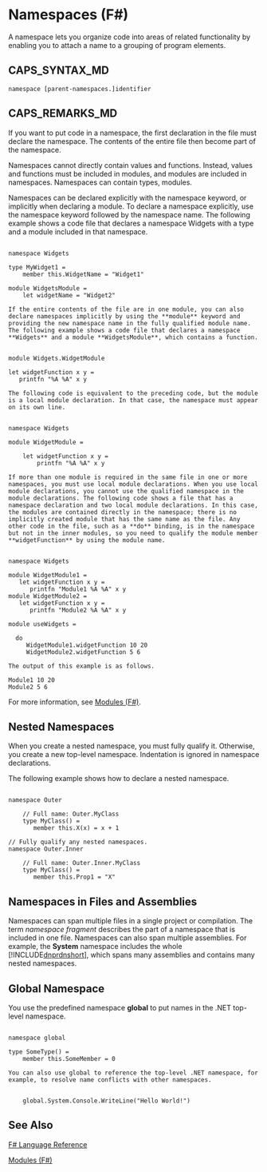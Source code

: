 # Namespaces (F#)

A namespace lets you organize code into areas of related functionality by enabling you to attach a name to a grouping of program elements.


## CAPS_SYNTAX_MD

```
namespace [parent-namespaces.]identifier
```

## CAPS_REMARKS_MD
If you want to put code in a namespace, the first declaration in the file must declare the namespace. The contents of the entire file then become part of the namespace.

Namespaces cannot directly contain values and functions. Instead, values and functions must be included in modules, and modules are included in namespaces. Namespaces can contain types, modules.

Namespaces can be declared explicitly with the namespace keyword, or implicitly when declaring a module. To declare a namespace explicitly, use the namespace keyword followed by the namespace name. The following example shows a code file that declares a namespace Widgets with a type and a module included in that namespace.

```

namespace Widgets

type MyWidget1 =
    member this.WidgetName = "Widget1"

module WidgetsModule =
    let widgetName = "Widget2"
```

    If the entire contents of the file are in one module, you can also declare namespaces implicitly by using the **module** keyword and providing the new namespace name in the fully qualified module name. The following example shows a code file that declares a namespace **Widgets** and a module **WidgetsModule**, which contains a function.

```

module Widgets.WidgetModule

let widgetFunction x y =
   printfn "%A %A" x y
```

    The following code is equivalent to the preceding code, but the module is a local module declaration. In that case, the namespace must appear on its own line.

```

namespace Widgets

module WidgetModule =

    let widgetFunction x y =
        printfn "%A %A" x y
```

    If more than one module is required in the same file in one or more namespaces, you must use local module declarations. When you use local module declarations, you cannot use the qualified namespace in the module declarations. The following code shows a file that has a namespace declaration and two local module declarations. In this case, the modules are contained directly in the namespace; there is no implicitly created module that has the same name as the file. Any other code in the file, such as a **do** binding, is in the namespace but not in the inner modules, so you need to qualify the module member **widgetFunction** by using the module name.

```

namespace Widgets

module WidgetModule1 =
   let widgetFunction x y =
      printfn "Module1 %A %A" x y
module WidgetModule2 =
   let widgetFunction x y =
      printfn "Module2 %A %A" x y

module useWidgets =

  do
     WidgetModule1.widgetFunction 10 20
     WidgetModule2.widgetFunction 5 6
```

    The output of this example is as follows.


```
Module1 10 20
Module2 5 6
```
For more information, see [Modules &#40;F&#35;&#41;](Modules+%28F%23%29.md).


## Nested Namespaces
When you create a nested namespace, you must fully qualify it. Otherwise, you create a new top-level namespace. Indentation is ignored in namespace declarations.

The following example shows how to declare a nested namespace.

```

namespace Outer

    // Full name: Outer.MyClass
    type MyClass() =
       member this.X(x) = x + 1

// Fully qualify any nested namespaces.
namespace Outer.Inner

    // Full name: Outer.Inner.MyClass
    type MyClass() =
       member this.Prop1 = "X"
```

    
## Namespaces in Files and Assemblies
Namespaces can span multiple files in a single project or compilation. The term *namespace fragment* describes the part of a namespace that is included in one file. Namespaces can also span multiple assemblies. For example, the **System** namespace includes the whole [!INCLUDE[dnprdnshort](../Token/dnprdnshort_md.md)], which spans many assemblies and contains many nested namespaces.


## Global Namespace
You use the predefined namespace **global** to put names in the .NET top-level namespace.

```

namespace global

type SomeType() =
    member this.SomeMember = 0
```

    You can also use global to reference the top-level .NET namespace, for example, to resolve name conflicts with other namespaces.

```

    global.System.Console.WriteLine("Hello World!")
```

    
## See Also
[F&#35; Language Reference](F%23+Language+Reference.md)

[Modules &#40;F&#35;&#41;](Modules+%28F%23%29.md)


